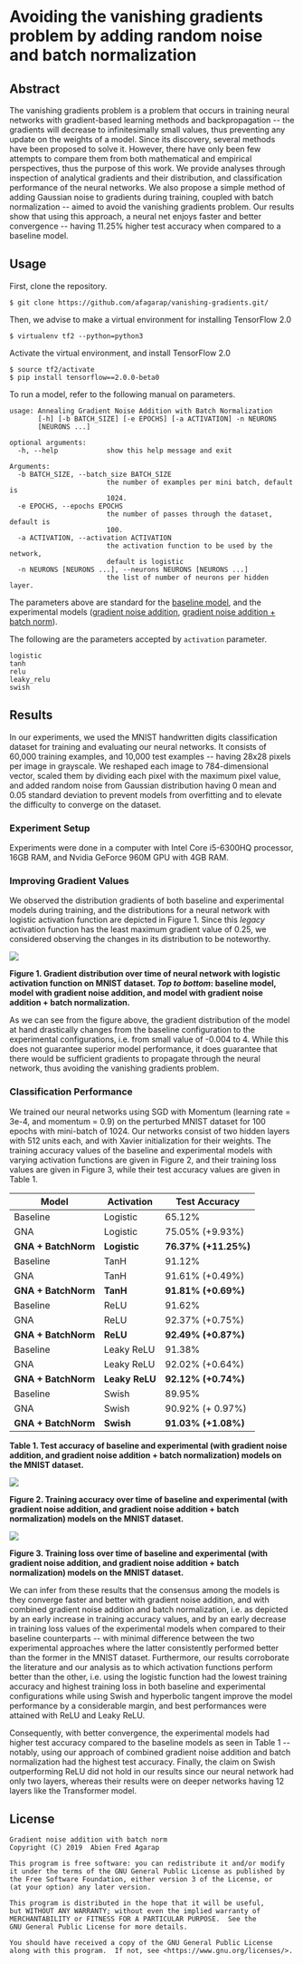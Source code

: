 Avoiding the vanishing gradients problem by adding random noise and batch normalization 
===

## Abstract

The vanishing gradients problem is a problem that occurs in training neural networks with gradient-based learning methods and backpropagation -- the gradients will decrease to infinitesimally small values, thus preventing any update on the weights of a model. Since its discovery, several methods have been proposed to solve it. However, there have only been few attempts to compare them from both mathematical and empirical perspectives, thus the purpose of this work. We provide analyses through inspection of analytical gradients and their distribution, and classification performance of the neural networks. We also propose a simple method of adding Gaussian noise to gradients during training, coupled with batch normalization -- aimed to avoid the vanishing gradients problem. Our results show that using this approach, a neural net enjoys faster and better convergence -- having 11.25% higher test accuracy when compared to a baseline model.

## Usage

First, clone the repository.

```buildoutcfg
$ git clone https://github.com/afagarap/vanishing-gradients.git/
```

Then, we advise to make a virtual environment for installing TensorFlow 2.0

```
$ virtualenv tf2 --python=python3
```

Activate the virtual environment, and install TensorFlow 2.0

```buildoutcfg
$ source tf2/activate
$ pip install tensorflow==2.0.0-beta0
```

To run a model, refer to the following manual on parameters.

```buildoutcfg
usage: Annealing Gradient Noise Addition with Batch Normalization
       [-h] [-b BATCH_SIZE] [-e EPOCHS] [-a ACTIVATION] -n NEURONS
       [NEURONS ...]

optional arguments:
  -h, --help            show this help message and exit

Arguments:
  -b BATCH_SIZE, --batch_size BATCH_SIZE
                        the number of examples per mini batch, default is
                        1024.
  -e EPOCHS, --epochs EPOCHS
                        the number of passes through the dataset, default is
                        100.
  -a ACTIVATION, --activation ACTIVATION
                        the activation function to be used by the network,
                        default is logistic
  -n NEURONS [NEURONS ...], --neurons NEURONS [NEURONS ...]
                        the list of number of neurons per hidden layer.
```

The parameters above are standard for the [baseline model](models/baseline.py), and the experimental models ([gradient noise addition](models/anneal.py), [gradient noise addition + batch norm](models/anneal-bn.py)).

The following are the parameters accepted by `activation` parameter.

```buildoutcfg
logistic
tanh
relu
leaky_relu
swish
```

## Results

In our experiments, we used the MNIST handwritten digits classification dataset for training and evaluating our neural networks. It consists of 60,000 training examples, and 10,000 test examples -- having 28x28 pixels per image in grayscale. We reshaped each image to 784-dimensional vector, scaled them by dividing each pixel with the maximum pixel value, and added random noise from Gaussian distribution having 0 mean and 0.05 standard deviation to prevent models from overfitting and
to elevate the difficulty to converge on the dataset.

### Experiment Setup

Experiments were done in a computer with Intel Core i5-6300HQ processor, 16GB RAM, and Nvidia GeForce 960M GPU with 4GB RAM.

### Improving Gradient Values 

We observed the distribution gradients of both baseline and experimental models during training, and the distributions for a neural network with logistic activation function are depicted in Figure 1. Since this _legacy_ activation function has the least maximum gradient value of 0.25, we considered observing the changes in its distribution to be noteworthy.

![](assets/mnist-logistic-dist.png)

**Figure 1. Gradient distribution over time of neural network with logistic activation function on MNIST dataset. _Top to bottom_: baseline model, model with gradient noise addition, and model with gradient noise addition + batch normalization.**

As we can see from the figure above, the gradient distribution of the model at hand drastically changes from the baseline configuration to the experimental configurations, i.e. from small value of -0.004 to 4. While this does not guarantee superior model performance, it does guarantee that there would be sufficient gradients to propagate through the neural network, thus avoiding the vanishing gradients problem.

### Classification Performance

We trained our neural networks using SGD with Momentum (learning rate = 3e-4, and momentum = 0.9) on the perturbed MNIST dataset for 100 epochs with mini-batch of 1024. Our networks consist of two hidden layers with 512 units each, and with Xavier initialization for their weights. The training accuracy values of the baseline and experimental models with varying activation functions are given in Figure 2, and their training loss values are given in Figure 3, while their test accuracy values are given in Table 1.

|Model|Activation|Test Accuracy|
|-----|----------|-------------|
|Baseline|Logistic|65.12%|
|GNA|Logistic|75.05% (+9.93%)|
|**GNA + BatchNorm**|**Logistic**|**76.37% (+11.25%)**|
|Baseline|TanH|91.12%|
|GNA|TanH|91.61% (+0.49%)|
|**GNA + BatchNorm**|**TanH**|**91.81% (+0.69%)**|
|Baseline|ReLU|91.62%|
|GNA|ReLU|92.37% (+0.75%)|
|**GNA + BatchNorm**|**ReLU**|**92.49% (+0.87%)**|
|Baseline|Leaky ReLU|91.38%|
|GNA|Leaky ReLU|92.02% (+0.64%)|
|**GNA + BatchNorm**|**Leaky ReLU**|**92.12% (+0.74%)**|
|Baseline|Swish|89.95%|
|GNA|Swish|90.92% (+ 0.97%)|
|**GNA + BatchNorm**|**Swish**|**91.03% (+1.08%)**|

**Table 1. Test accuracy of baseline and experimental (with gradient noise addition, and gradient noise addition + batch normalization) models on the MNIST dataset.**

![](assets/training-accuracy.png)

**Figure 2. Training accuracy over time of baseline and experimental (with gradient noise addition, and gradient noise addition + batch normalization) models on the MNIST dataset.**

![](assets/training-loss.png)

**Figure 3. Training loss over time of baseline and experimental (with gradient noise addition, and gradient noise addition + batch normalization) models on the MNIST dataset.**

We can infer from these results that the consensus among the models is they converge faster and better with gradient noise addition, and with combined gradient noise addition and batch normalization, i.e. as depicted by an early increase in training accuracy values, and by an early decrease in training loss values of the experimental models when compared to their baseline counterparts -- with minimal difference between the two experimental approaches where the latter consistently performed better than the former in the MNIST dataset. Furthermore, our results corroborate the literature and our analysis as to which activation functions perform better than the other, i.e. using the logistic function had the lowest training accuracy and highest training loss in both baseline and experimental configurations while using Swish and hyperbolic tangent improve the model performance by a considerable margin, and best performances were attained with ReLU and Leaky ReLU.

Consequently, with better convergence, the experimental models had higher test accuracy compared to the baseline models as seen in Table 1 -- notably, using our approach of combined gradient noise addition and batch normalization had the highest test accuracy. Finally, the claim on Swish outperforming ReLU did not hold in our results since our neural network had only two layers, whereas their results were on deeper networks having 12 layers like the Transformer model.

## License

```
Gradient noise addition with batch norm
Copyright (C) 2019  Abien Fred Agarap
                                                                       
This program is free software: you can redistribute it and/or modify
it under the terms of the GNU General Public License as published by
the Free Software Foundation, either version 3 of the License, or
(at your option) any later version.
                                                                       
This program is distributed in the hope that it will be useful,
but WITHOUT ANY WARRANTY; without even the implied warranty of
MERCHANTABILITY or FITNESS FOR A PARTICULAR PURPOSE.  See the
GNU General Public License for more details.
                                                                       
You should have received a copy of the GNU General Public License
along with this program.  If not, see <https://www.gnu.org/licenses/>.
```
